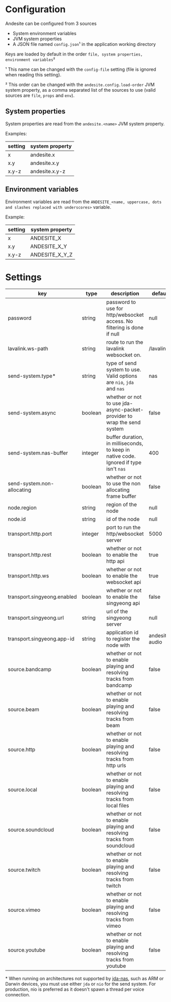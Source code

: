 # Configuration

Andesite can be configured from 3 sources

- System environment variables
- JVM system properties
- A JSON file named `config.json`¹ in the application working directory

Keys are loaded by default in the order `file, system properties, environment variables`²


¹ This name can be changed with the `config-file` setting (file is ignored when reading this setting).

² This order can be changed with the `andesite.config.load-order` JVM system property, as a comma separated list of
the sources to use (valid sources are `file`, `props` and `env`).

## System properties

System properties are read from the `andesite.<name>` JVM system property.

Examples:

| setting | system property |
|---------|-----------------|
| x | andesite.x |
| x.y | andesite.x.y |
| x.y-z | andesite.x.y-z |

## Environment variables

Environment variables are read from the `ANDESITE_<name, uppercase, dots and slashes replaced with underscores>` variable.

Example:

| setting | system property |
|---------|-----------------|
| x | ANDESITE_X |
| x.y | ANDESITE_X_Y |
| x.y-z | ANDESITE_X_Y_Z |

# Settings

| key | type | description | default |
|-----|------|-------------|---------|
| password | string | password to use for http/websocket access. No filtering is done if null | null |
| lavalink.ws-path | string | route to run the lavalink websocket on. | /lavalink |
| send-system.type* | string | type of send system to use. Valid options are `nio`, `jda` and `nas` | nas |
| send-system.async | boolean | whether or not to use jda-async-packet-provider to wrap the send system | false |
| send-system.nas-buffer | integer | buffer duration, in milliseconds, to keep in native code. Ignored if type isn't `nas` | 400 |
| send-system.non-allocating | boolean | whether or not to use the non allocating frame buffer | false |
| node.region | string | region of the node | null |
| node.id | string | id of the node | null |
| transport.http.port | integer | port to run the http/websocket server | 5000 |
| transport.http.rest | boolean | whether or not to enable the http api | true |
| transport.http.ws | boolean | whether or not to enable the websocket api | true |
| transport.singyeong.enabled | boolean | whether or not to enable the singyeong api | false |
| transport.singyeong.url | string | url of the singyeong server | null |
| transport.singyeong.app-id | string | application id to register the node with | andesite-audio |
| source.bandcamp | boolean | whether or not to enable playing and resolving tracks from bandcamp | false |
| source.beam | boolean | whether or not to enable playing and resolving tracks from beam | false |
| source.http | boolean | whether or not to enable playing and resolving tracks from http urls | false |
| source.local | boolean | whether or not to enable playing and resolving tracks from local files | false |
| source.soundcloud | boolean | whether or not to enable playing and resolving tracks from soundcloud | false |
| source.twitch | boolean | whether or not to enable playing and resolving tracks from twitch | false |
| source.vimeo | boolean | whether or not to enable playing and resolving tracks from vimeo | false |
| source.youtube | boolean | whether or not to enable playing and resolving tracks from youtube | false |

\* When running on architectures not supported by [jda-nas](https://github.com/sedmelluq/jda-nas), such as
ARM or Darwin devices, you must use either `jda` or `nio` for the send system. For production, nio is preferred
as it doesn't spawn a thread per voice connection.
